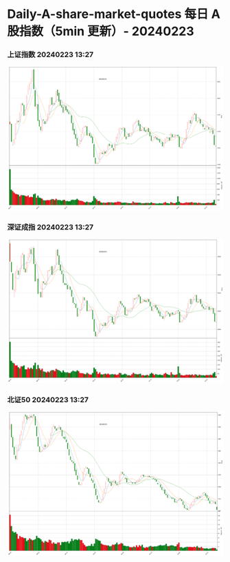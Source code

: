 
# Daily-A-share-market-quotes 每日 A 股指数（5min 更新）- 20240223

### 上证指数 20240223 13:27
![](./fig/2024/2/20240223-sh000001.png)

### 深证成指 20240223 13:27
![](./fig/2024/2/20240223-sz399001.png)

### 北证50 20240223 13:27
![](./fig/2024/2/20240223-bj899050.png)
